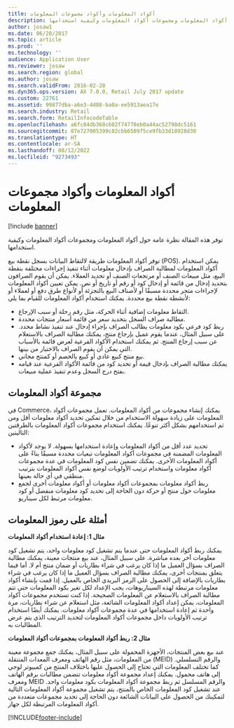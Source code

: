 ```yaml
---
title: أكواد المعلومات وأكواد مجموعات المعلومات
description: توفر هذه المقالة نظرة عامة حول أكواد المعلومات ومجموعات أكواد المعلومات وكيفية استخدامها.
author: josaw1
ms.date: 06/20/2017
ms.topic: article
ms.prod: ''
ms.technology: ''
audience: Application User
ms.reviewer: josaw
ms.search.region: global
ms.author: josaw
ms.search.validFrom: 2016-02-28
ms.dyn365.ops.version: AX 7.0.0, Retail July 2017 update
ms.custom: 22761
ms.assetid: 99877dba-a6e3-4d88-ba0a-ee5913aea17e
ms.search.industry: Retail
ms.search.form: RetailInfocodeTable
ms.openlocfilehash: a6fc84db368c602f74778eb0a44ac52798dc5161
ms.sourcegitcommit: 87e727005399c82cbb6509f5ce9fb33d18928d30
ms.translationtype: HT
ms.contentlocale: ar-SA
ms.lasthandoff: 08/12/2022
ms.locfileid: "9273493"
---
```

# <a name="info-codes-and-info-code-groups"></a>أكواد المعلومات وأكواد مجموعات المعلومات

[!include [banner](includes/banner.md)]

توفر هذه المقالة نظرة عامة حول أكواد المعلومات ومجموعات أكواد المعلومات وكيفية استخدامها.

توفر أكواد المعلومات طريقة لالتقاط البيانات بسجل نقطة بيع (POS). يمكن استخدام أكواد المعلومات لمطالبة الصراف بإدخال معلومات أثناء تنفيذ إجراءات مختلفة بنقطة البيع، مثل مبيعات الصنف أو مرتجعات الصنف أو تحديد العملاء. يمكن أن يقوم الصرافون بتحديد إدخال من قائمة أو إدخال كود أو رقم أو تاريخ أو نص. يمكن تعيين أكواد المعلومات لإجراءات متجر محددة مسبقًا أو لأصناف البيع بالتجزئة أو لأنواع طرق دفع أو لعملاء أو لأنشطة نقطة بيع محددة. يمكنك استخدام أكواد المعلومات للقيام بما يلي:

- التقاط معلومات إضافية أثناء الحركة، مثل رقم رحلة أو سبب الإرجاع.
- مطالبة صراف السجل بتحديد سعر من قائمة أسعار منتجات محددة.
- ربط كود فرعي بكود معلومات يطالب الصراف بإجراء إدخال عند تنفيذ نشاط محدد. على سبيل المثال، عندما يقوم عميل بإرجاع منتج، يمكنك مطالبة الصراف بالاستعلام عن سبب إرجاع المنتج. ثم يمكنك استخدام الأكواد الفرعية لعرض قائمة بالأسباب التي يمكن أن يقوم الصراف بالاختيار من بينها.
- بيع منتج كبيع عادي أو كبيع بالخصم أو كمنتج مجاني.
- يمكنك مطالبة الصراف بإدخال قيمة أو تحديد كود من قائمة الأكواد الفرعية عند قيامه بفتح درج السجل وعدم تنفيذ عملية مبيعات.

## <a name="info-codes-group"></a>مجموعة أكواد المعلومات

في Commerce، يمكنك إنشاء مجموعات من أكواد المعلومات. تعمل مجموعات أكواد المعلومات على زيادة سهولة الاستخدام من خلال تمكين تحديد أكواد معلومات أقل ومن ثم استخدامهم بشكل أكثر تنوعًا. يمكنك استخدام مجموعات أكواد المعلومات بالطرقتين التاليتين:

- تحديد عدد أقل من أكواد المعلومات وإعادة استخدامها بسهولة. لا يوجد لأكواد المعلومات المضمنة في مجموعات أكواد المعلومات تبعيات محددة مسبقًا بناءً على أكواد المعلومات الأخرى. يمكنك تضمين نفس كود المعلومات في عدة مجموعات أكواد معلومات واستخدام ترتيب الأولويات لوضع نفس أكواد المعلومات بترتيب منطقي في أي حالة بعينها.
- ربط أكواد معلومات بمجموعات أكواد معلومات أو أكواد معلومات أخرى لجمع معلومات حول منتج أو حركة دون الحاجة إلى تحديد كود معلومات منفصل أو كود معلومات مرتبط لكل سيناريو.

## <a name="info-code-examples"></a>أمثلة على رموز المعلومات

**مثال 1: إعادة استخدام أكواد المعلومات**

يمكنك ربط أكواد المعلومات حتى عندما يتم تشغيل كود معلومات واحد، يتم تشغيل كود معلومات آخر بعده مباشرة. على سبيل المثال، عند بيع منتجات معينة، يمكنك مطالبة الصراف بسؤال العميل ما إذا كان يرغب في شراء بطاريات أو ضمان منتج أم لا. أما فيما يتعلق بمنتجات أخرى، يمكنك مطالبة الصراف بسؤال العميل ما إذا كان يرغب في شراء بطاريات بالإضافة إلى الحصول على الرمز البريدي الخاص بالعميل. إذا قمت بإنشاء أكواد معلومات مرتبطة لهذه السيناريوهات، يجب الإعداد لكل تغير بكود المعلومات حتى تتم مطالبة الصراف بالاستعلام عن المعلومات الصحيحة. إذا كنت تستخدم مجموعات أكواد المعلومات، يمكن إعداد أكواد المعلومات الشائعة، مثل استعلام عن شراء بطاريات، مرة واحدة ثم إعادة استخدامها في عدة مجموعات أكواد معلومات. يمكنك أيضًا استخدام ترتيب الأولويات داخل مجموعات أكواد المعلومات لتحديد الترتيب الذي يتم عرض المطالبات به.

**مثال 2: ربط أكواد المعلومات بمجموعات أكواد المعلومات**

عند بيع بعض المنتجات، الأجهزة المحمولة على سبيل المثال، يمكنك جمع مجموعة معينة من المعلومات، مثل رقم الهاتف ومعرف المعدات المتنقلة (MEID) والرقم التسلسلي. كما تختلف المعلومات التي تحتاج إلى الحصول عليها باختلاف المنتج من كمبيوتر لوحي إلى هاتف محمول. يمكنك إعداد مجموعة أكواد معلومات تتضمن مطالبات برقم الهاتف ومعرف MEID والرقم المسلسل ثم ربط مجموعة أكواد المعلومات بكود معلومات واحد. عند تشغيل كود المعلومات الخاص بالمنتج، يتم تشغيل مجموعة أكواد المعلومات التالية لتمكينك من الحصول على البيانات الشائعة دون الحاجة إلى تحديد مجموعات متعددة من أكواد المعلومات المرتبطة لكل جهاز.


[!INCLUDE[footer-include](../includes/footer-banner.md)]
